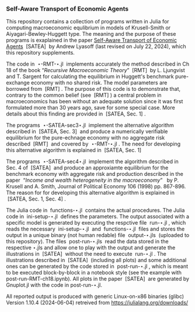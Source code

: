 ### Self-Aware Transport of Economic Agents


This repository contains a collection of programs written in Julia for computing macroeconomic equlibrium in models of Krusell-Smith or Aiyagari-Bewley-Huggett type. The meaning and the purpose of these programs is exaplained in the paper <a href="http://arxiv.org/abs/2303.12567">Self-Aware Transport of Economic Agents</a>  &nbsp;[SATEA]&nbsp; by Andrew Lyasoff (last revised on July 22, 2024), which this repository supplements.

The code in &nbsp;&#8902;-RMT-&#8902;.jl&nbsp; implements accurately the method described in Ch 18 of the book &ldquo;<i>Recursive Macroeconomic Theory</i>&rdquo;  &nbsp;[RMT]&nbsp; by L. Ljungvist and T. Sargent for calculating the equilibrium in Huggett's benchmark pure-exchange economy with no shared risk. The model parameters are borrowed from &nbsp;[RMT]&nbsp;. The purpose of this code is to demonstrate that, contrary to the common belief (see &nbsp;[RMT]&nbsp;) a central problem in macroeconomics has been without an adequate solution since it was first formulated more than 30 years ago, save for some special case. More details about this finding are provided in &nbsp;[SATEA, Sec. 1]&nbsp;.

The programs &nbsp;&#8902;-SATEA-sec3&#8902;.jl&nbsp; implement the alternative algorithm described in &nbsp;[SATEA, Sec. 3]&nbsp; and produce a numerically verifiable equilibrium for the pure-echnage economy with no aggregate risk described &nbsp;[RMT]&nbsp; and covered by &nbsp;&#8902;-RMT-&#8902;.jl&nbsp;. The need for developing this alternative algorithm is explained in &nbsp;[SATEA, Sec. 1]&nbsp;

The programs &nbsp;&#8902;-SATEA-sec4&#8902;.jl&nbsp; implement the algorithm described in Sec. 4 of &nbsp;[SATEA]&nbsp; and produce an approxiamte equilibrium for the benchmark economy with aggregate risk and production described in the paper &nbsp;&ldquo;<i>Income and wealth heterogeneity in the macroeconomy</i>&rdquo; &nbsp; by P. Krusell and A. Smith, Journal of Political Economy 106 (1998) pp. 867-896. The reason for for developing this alternative algorithm is explained in &nbsp;[SATEA, Sec. 1, Sec. 4]&nbsp;.

The Julia code in &nbsp;functions-&#8902;.jl&nbsp; contains the actual procedures. The Julia code in &nbsp;ini-setup-&#8902;.jl&nbsp; defines the parameters. The output associated with a specific model is generated by executing the respctive file &nbsp;run-&#8902;.jl&nbsp;, which reads the necessary &nbsp;ini-setup-&#8902;.jl&nbsp; and &nbsp;functions-&#8902;.jl&nbsp; files and stores the output in a unique binary (not human redable) file &nbsp;output-&#8902;.jls&nbsp; (uploaded to this repository). The files &nbsp;post-run-&#8902;.jls&nbsp; read the data stored in the respective &#8902;.jls and allow one to play with the output and generate the illustrations in &nbsp;[SATEA]&nbsp; without the need to execute &nbsp;run-&#8902;.jl&nbsp;. The illustrations described in &nbsp;[SATEA]&nbsp; (including all plots) and some additional ones can be generated by the code stored in &nbsp;post-run-&#8902;.jl&nbsp;, which is meant to be executed block-by-block in a notebook style (see the example with post-run-RMT-ch18.ipynb). All plots in the paper &nbsp;[SATEA]&nbsp; are generated by Gnuplot.jl with the code in post-run-&#8902;.jl.

All reported output is produced with generic Linux-on-x86 binaries (glibc) Version 1.10.4 (2024-06-04) retreived from https://julialang.org/downloads/
